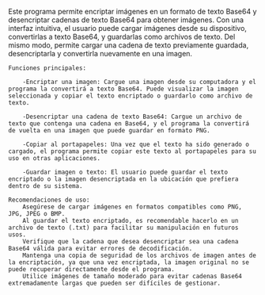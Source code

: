 Este programa permite encriptar imágenes en un formato de texto Base64 y desencriptar cadenas de texto Base64 para obtener imágenes. Con una interfaz intuitiva, el usuario puede cargar imágenes desde su dispositivo, convertirlas a texto Base64, y guardarlas como archivos de texto. Del mismo modo, permite cargar una cadena de texto previamente guardada, desencriptarla y convertirla nuevamente en una imagen.

    Funciones principales:
        
        -Encriptar una imagen: Cargue una imagen desde su computadora y el programa la convertirá a texto Base64. Puede visualizar la imagen seleccionada y copiar el texto encriptado o guardarlo como archivo de texto.

        -Desencriptar una cadena de texto Base64: Cargue un archivo de texto que contenga una cadena en Base64, y el programa la convertirá de vuelta en una imagen que puede guardar en formato PNG.

        -Copiar al portapapeles: Una vez que el texto ha sido generado o cargado, el programa permite copiar este texto al portapapeles para su uso en otras aplicaciones.

        -Guardar imagen o texto: El usuario puede guardar el texto encriptado o la imagen desencriptada en la ubicación que prefiera dentro de su sistema.

    Recomendaciones de uso:
        Asegúrese de cargar imágenes en formatos compatibles como PNG, JPG, JPEG o BMP.
        Al guardar el texto encriptado, es recomendable hacerlo en un archivo de texto (.txt) para facilitar su manipulación en futuros usos.
        Verifique que la cadena que desea desencriptar sea una cadena Base64 válida para evitar errores de decodificación.
        Mantenga una copia de seguridad de los archivos de imagen antes de la encriptación, ya que una vez encriptada, la imagen original no se puede recuperar directamente desde el programa.
        Utilice imágenes de tamaño moderado para evitar cadenas Base64 extremadamente largas que pueden ser difíciles de gestionar.
